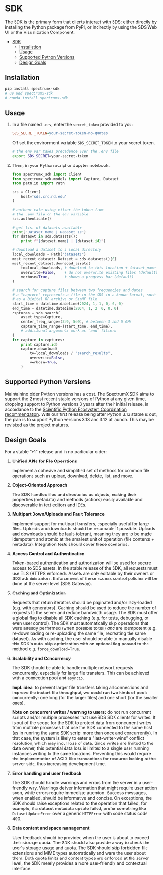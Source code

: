 # SDK

The SDK is the primary form that clients interact with SDS: either directly by installing the Python package from PyPI, or indirectly by using the SDS Web UI or the Visualization Component.

+ [SDK](#sdk)
    + [Installation](#installation)
    + [Usage](#usage)
    + [Supported Python Versions](#supported-python-versions)
    + [Design Goals](#design-goals)

## Installation

```bash
pip install spectrumx-sdk
# uv add spectrumx-sdk
# conda install spectrumx-sdk
```

## Usage

1. In a file named `.env`, enter the `secret_token` provided to you:

    ```ini
    SDS_SECRET_TOKEN=your-secret-token-no-quotes
    ```

    OR set the environment variable `SDS_SECRET_TOKEN` to your secret token.

    ```bash
    # the env var takes precedence over the .env file
    export SDS_SECRET=your-secret-token
    ```

2. Then, in your Python script or Jupyter notebook:

    ```python
    from spectrumx_sdk import Client
    from spectrumx_sdk.models import Capture, Dataset
    from pathlib import Path

    sds = Client(
        host="sds.crc.nd.edu"
    )

    # authenticate using either the token from
    # the .env file or the env variable
    sds.authenticate()

    # get list of datasets available
    print("Dataset name | Dataset ID")
    for dataset in sds.datasets():
        print(f"{dataset.name} | {dataset.id}")

    # download a dataset to a local directory
    local_downloads = Path("datasets")
    most_recent_dataset: Dataset = sds.datasets()[0]
    most_recent_dataset.download_assets(
        to=local_downloads, # download to this location + dataset_name
        overwrite=False,    # do not overwrite existing files (default)
        verbose=True,       # shows a progress bar (default)
    )

    # search for capture files between two frequencies and dates
    # a "capture" represents a file in the SDS in a known format, such
    # as a Digital RF archive or SigMF file.
    start_time = datetime.datetime(2024, 1, 1, 0, 0, 0)
    end_time = datetime.datetime(2024, 1, 2, 0, 0, 0)
    captures = sds.search(
        asset_type=Capture,
        center_freq_range=(3e9, 5e9), # between 3 and 5 GHz
        capture_time_range=(start_time, end_time),
        # additional arguments work as "and" filters
    )
    for capture in captures:
        print(capture.id)
        capture.download(
            to=local_downloads / "search_results",
            overwrite=False,
            verbose=True,
        )
    ```

## Supported Python Versions

Maintaining older Python versions has a cost. The SpectrumX SDK aims to support the 2 most recent stable versions of Python at any given time, dropping support to Python versions 3 years after their initial release, in accordance to the [Scientific Python Ecosystem Coordination recommendation](https://scientific-python.org/specs/spec-0000/). With our first release being after Python 3.13 stable is out, the plan is to support Python versions 3.13 and 3.12 at launch. This may be revisited as the project matures.

## Design Goals

For a stable "v1" release and in no particular order:

1. **Unified APIs for File Operations**

    Implement a cohesive and simplified set of methods for common file operations such as upload, download, delete, list, and move.

2. **Object-Oriented Approach**

    The SDK handles files and directories as objects, making their properties (metadata) and methods (actions) easily available and discoverable in text editors and IDEs.

3. **Multipart Down/Uploads and Fault Tolerance**

    Implement support for multipart transfers, especially useful for large files. Uploads and downloads should be resumable if possible. Uploads and downloads should be fault-tolerant, meaning they are to be made idempotent and atomic at the smallest unit of operation (file contents + metadata). Integration tests should cover these scenarios.

4. **Access Control and Authentication**

    Token-based authentication and authorization will be used for secure access to SDS assets. In the stable release of the SDK, all requests must use TLS (HTTPS enforced). Assets are only editable by their owners or SDS administrators. Enforcement of these access control policies will be done at the server level (SDS Gateway).

5. **Caching and Optimization**

    Requests that return iterators should be paginated and/or lazy-loaded (e.g. with generators). Caching should be used to reduce the number of requests to the server and reduce bandwidth usage. The SDK must offer a global flag to disable all SDK caching (e.g. for tests, debugging, or even user control). The SDK must automatically skip operations that were already performed (when possible to tell) _and_ are idempotent (e.g. re-downloading or re-uploading the same file, recreating the same dataset). As with caching, the user should be able to manually disable this SDK's auto-skip optimization with an optional flag passed to the method e.g. `force_download=True`.

6. **Scalability and Concurrency**

    The SDK should be able to handle multiple network requests concurrently, especially for large file transfers. This can be achieved with a connection pool and `asyncio`.

    **Impl. idea:** to prevent larger file transfers taking all connections and improve the instant file throughput, we could run two kinds of pools concurrently: one long (for the larger files) and one short (for the smaller ones).

    **Note on concurrent writes / warning to users:** do not run concurrent scripts and/or multiple processes that use SDS SDK clients for writes. It is out of the scope for the SDK to protect data from concurrent writes from multiple processes that use the SDK connected to the same host (as in running the same SDK script more than once and concurrently). In that case, the system is likely to enter a "last-writer-wins" conflict resolution, which may incur loss of data. Since writes are limited to the data owner, this potential data loss is limited to a single user running instances writing to the same locations. Preventing this would require the implementation of ACID-like transactions for resource locking at the server side, thus increasing development time.

7. **Error handling and user feedback**

    The SDK should handle warnings and errors from the server in a user-friendly way. Warnings deliver information that might require user action soon, while errors require immediate attention. Success messages, when enabled, should be informative and concise. On exceptions, the SDK should raise exceptions related to the operation that failed, for example, if a dataset metadata update failed, prefer something like `DatasetUpdateError` over a generic `HTTPError` with code status code 400.

8. **Data content and space management**

    User feedback should be provided when the user is about to exceed their storage quota. The SDK should also provide a way to check the user's storage usage and quota. The SDK should skip forbidden file extensions and MIME types automatically and warn the user about them. Both quota limits and content types are enforced at the server level, the SDK merely provides a more user-friendly and contextual interface.
